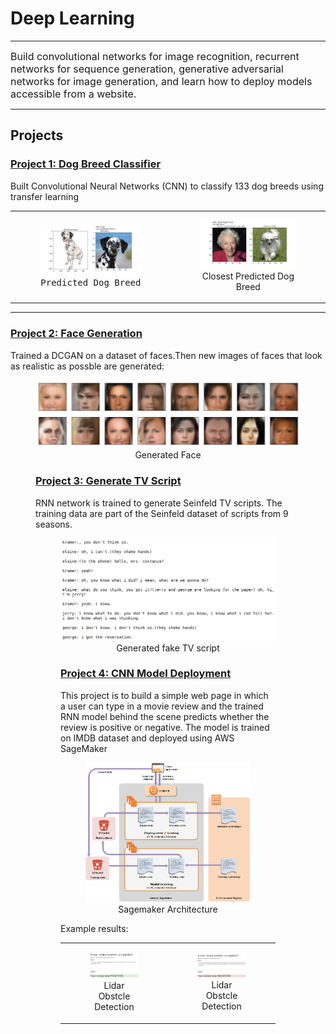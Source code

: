 # Deep Learning

---
<font size="3">
    
Build convolutional networks for image recognition, recurrent networks for sequence generation, generative adversarial networks for image generation, and learn how to deploy models accessible from a website.
</font>

---

## Projects

### [Project 1: Dog Breed Classifier](https://github.com/darrickz/Deep_Learning/tree/master/DLND-Dog-breed-Classifier)

Built Convolutional Neural Networks (CNN) to classify 133 dog breeds using transfer learning
<table><tr>
<td>

<figure>
    <kbd>
    <img  src="./images/dog_breed.jpg" alt="Drawing" style="width: 450px;"/>
    <center>Predicted Dog Breed</center>
    </kbd>    
</figure></td>

<td><figure>    
    <kbd>
    <img  src="./images/dog_breed1.jpg" alt="Drawing" style="width: 450px;"/>
    </kbd>
    <center>Closest Predicted Dog Breed</center>
</figure>
  </td>  </tr></table>

---

### [Project 2: Face Generation](https://github.com/darrickz/Deep_Learning/tree/master/DLND-project-face-generation)

Trained a DCGAN on a dataset of faces.Then new images of faces that look as realistic as possble are generated:

<figure>
    <img  src="./images/face_generation.png" alt="Drawing" style="height: 500 width: 1000px;"/>
    <center>Generated Face</center>


### [Project 3: Generate TV Script](https://github.com/darrickz/Deep_Learning/tree/master/DLND-project-tv-script-generation)


RNN network is trained to generate Seinfeld TV scripts. The training data are part of the Seinfeld dataset of scripts from 9 seasons. 

<figure>
    <kbd>
    <img  src="./images/generated_tv_script.png" alt="Drawing" style="height: 500 width: 1000px;"/></kbd>
    <center>Generated fake TV script</center>


### [Project 4: CNN Model Deployment](https://github.com/darrickz/Deep_Learning/tree/master/DLND-sagemaker-deployment)

This project is to build a simple web page in which a user can type in a movie review and the trained RNN model behind the scene predicts whether the review is positive or negative. The model is trained on IMDB dataset and deployed using AWS SageMaker

<figure>
    <img  src="./images/sagemaker-architecture.png" alt="Drawing" style="width: 450px;"/>
    <center>Sagemaker Architecture</center>
</figure>


Example results:
<table><tr>
<td>

<figure>
    <img  src="./images/review1.JPG" alt="Drawing" style="width: 450px;"/>
    <center>Lidar Obstcle Detection</center>
</figure></td>

<td><figure>    
    <kbd>
    <img  src="./images/review2.JPG" alt="Drawing" style="width: 450px;"/>
    </kbd>
    <center>Lidar Obstcle Detection</center>
</figure>
  </td>  </tr></table>
